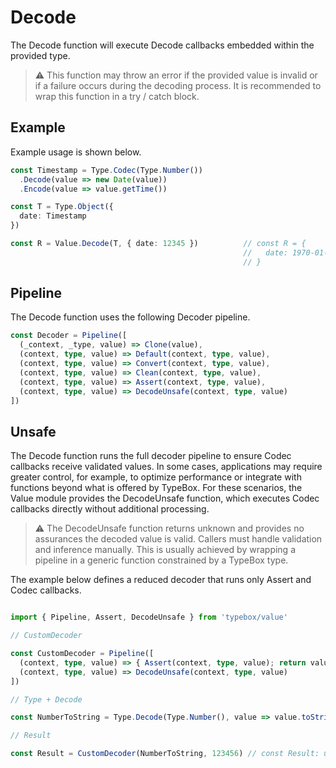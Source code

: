 # Decode

The Decode function will execute Decode callbacks embedded within the provided type. 

> ⚠️ This function may throw an error if the provided value is invalid or if a failure occurs during the decoding process. It is recommended to wrap this function in a try / catch block.

## Example

Example usage is shown below.

```typescript
const Timestamp = Type.Codec(Type.Number())
  .Decode(value => new Date(value))                 
  .Encode(value => value.getTime())

const T = Type.Object({
  date: Timestamp
})

const R = Value.Decode(T, { date: 12345 })          // const R = {
                                                    //   date: 1970-01-01T00:00:12.345Z
                                                    // }
```

## Pipeline

The Decode function uses the following Decoder pipeline.

```typescript
const Decoder = Pipeline([
  (_context, _type, value) => Clone(value),
  (context, type, value) => Default(context, type, value),
  (context, type, value) => Convert(context, type, value),
  (context, type, value) => Clean(context, type, value),
  (context, type, value) => Assert(context, type, value),
  (context, type, value) => DecodeUnsafe(context, type, value)
])
```

## Unsafe

The Decode function runs the full decoder pipeline to ensure Codec callbacks receive validated values. In some cases, applications may require greater control, for example, to optimize performance or integrate with functions beyond what is offered by TypeBox. For these scenarios, the Value module provides the DecodeUnsafe function, which executes Codec callbacks directly without additional processing. 

>  ⚠️ The DecodeUnsafe function returns unknown and provides no assurances the decoded value is valid. Callers must handle validation and inference manually. This is usually achieved by wrapping a pipeline in a generic function constrained by a TypeBox type.

The example below defines a reduced decoder that runs only Assert and Codec callbacks.

```typescript

import { Pipeline, Assert, DecodeUnsafe } from 'typebox/value'

// CustomDecoder

const CustomDecoder = Pipeline([
  (context, type, value) => { Assert(context, type, value); return value },
  (context, type, value) => DecodeUnsafe(context, type, value)
])

// Type + Decode

const NumberToString = Type.Decode(Type.Number(), value => value.toString())

// Result

const Result = CustomDecoder(NumberToString, 123456) // const Result: unknown = "123456"
```